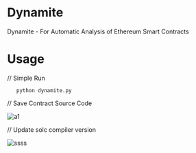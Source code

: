 # Dynamite
Dynamite - For Automatic Analysis of Ethereum Smart Contracts

# Usage
// Simple Run

       python dynamite.py

// Save Contract Source Code

![a1](https://github.com/DK27ss/Dynamite/assets/134336163/5d1faec0-6357-4c79-9419-310a7d1b804d)

// Update solc compiler version

![ssss](https://github.com/DK27ss/Dynamite/assets/134336163/2a132988-f387-48d9-ac8b-fa42198d444a)



